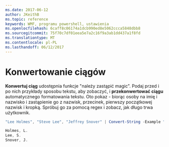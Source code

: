 ```yaml
---
ms.date: 2017-06-12
author: JKeithB
ms.topic: reference
keywords: WMF, programu powershell, ustawienia
ms.openlocfilehash: 6caff8c06174a1dcb990ed8e5062ccca5848dbb8
ms.sourcegitcommit: 75f70c7df01eea5e7a2c16f9a3ab1dd437a1f8fd
ms.translationtype: MT
ms.contentlocale: pl-PL
ms.lasthandoff: 06/12/2017
---
```

# <a name="convert-string"></a>Konwertowanie ciągów
**Konwertuj ciąg** udostępnia funkcje "należy zastąpić magic". Podaj przed i po nich przykłady sposobu tekstu, aby zobaczyć, i **przekonwertować ciągu** automatycznego formatowania tekstu. Oto pokaz - biorąc osoby na imię i nazwisko i zastąpienie go z nazwisk, przecinek, pierwszy początkowej nazwisk i kropką. Spróbuj go za pomocą regex i zobacz, jak długo trwa użytkownik.

```powershell
"Lee Holmes", "Steve Lee", "Jeffrey Snover" | Convert-String -Example "Bill Gates=Gates, B.","John Smith=Smith, J."

Holmes, L.
Lee, S.
Snover, J.
```

